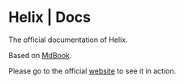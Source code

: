 # Helix | Docs

The official documentation of Helix.

Based on [MdBook](https://github.com/rust-lang/mdBook).

Please go to the official [website](https://helix-medical.github.io/docs) to see it in action.
